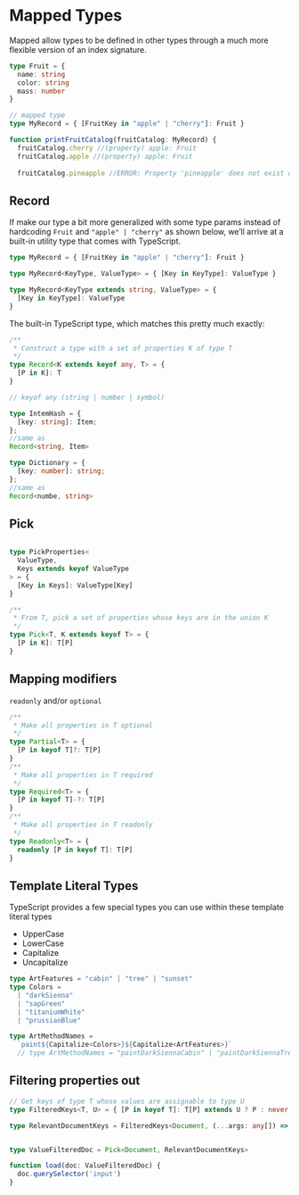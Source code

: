 # Mapped Types

Mapped allow types to be defined in other types through a much more flexible version of an index signature.

```ts
type Fruit = {
  name: string
  color: string
  mass: number
}

// mapped type
type MyRecord = { [FruitKey in "apple" | "cherry"]: Fruit }

function printFruitCatalog(fruitCatalog: MyRecord) {
  fruitCatalog.cherry //(property) apple: Fruit
  fruitCatalog.apple //(property) apple: Fruit
                
  fruitCatalog.pineapple //ERROR: Property 'pineapple' does not exist on type 'MyRecord'.

```

## Record

If make our type a bit more generalized with some type params instead of hardcoding `Fruit` and `"apple" | "cherry"` as shown below, we’ll arrive at a built-in utility type that comes with TypeScript.

```ts
type MyRecord = { [FruitKey in "apple" | "cherry"]: Fruit }

type MyRecord<KeyType, ValueType> = { [Key in KeyType]: ValueType }

type MyRecord<KeyType extends string, ValueType> = {
  [Key in KeyType]: ValueType
}
```

The built-in TypeScript type, which matches this pretty much exactly:

```ts
/**
 * Construct a type with a set of properties K of type T
 */
type Record<K extends keyof any, T> = {
  [P in K]: T
}

// keyof any (string | number | symbol)
```


```ts
type IntemHash = {
  [key: string]: Item;
};
//same as
Record<string, Item>

type Dictionary = {
  [key: number]: string;
};
//same as
Record<numbe, string>

```

## Pick

```ts

type PickProperties<
  ValueType,
  Keys extends keyof ValueType
> = {
  [Key in Keys]: ValueType[Key]
}
```

```ts
/**
 * From T, pick a set of properties whose keys are in the union K
 */
type Pick<T, K extends keyof T> = {
  [P in K]: T[P]
}
```

## Mapping modifiers

`readonly` and/or `optional`

```ts
/**
 * Make all properties in T optional
 */
type Partial<T> = {
  [P in keyof T]?: T[P]
}
/**
 * Make all properties in T required
 */
type Required<T> = {
  [P in keyof T]-?: T[P]
}
/**
 * Make all properties in T readonly
 */
type Readonly<T> = {
  readonly [P in keyof T]: T[P]
}
```

## Template Literal Types

TypeScript provides a few special types you can use within these template literal types

- UpperCase
- LowerCase
- Capitalize
- Uncapitalize

```ts
type ArtFeatures = "cabin" | "tree" | "sunset"
type Colors =
  | "darkSienna"
  | "sapGreen"
  | "titaniumWhite"
  | "prussianBlue"

type ArtMethodNames =
  `paint${Capitalize<Colors>}${Capitalize<ArtFeatures>}`
  // type ArtMethodNames = "paintDarkSiennaCabin" | "paintDarkSiennaTree" | "paintDarkSiennaSunset" | "paintSapGreenCabin" | "paintSapGreenTree" | "paintSapGreenSunset" | "paintTitaniumWhiteCabin" | ... 4 more ... | "paintPrussianBlueSunset"
```

## Filtering properties out

```ts
// Get keys of type T whose values are assignable to type U
type FilteredKeys<T, U> = { [P in keyof T]: T[P] extends U ? P : never }[keyof T] & keyof T;

type RelevantDocumentKeys = FilteredKeys<Document, (...args: any[]) => (Element | Element[])>


type ValueFilteredDoc = Pick<Document, RelevantDocumentKeys>

function load(doc: ValueFilteredDoc) {
  doc.querySelector('input')
}
```